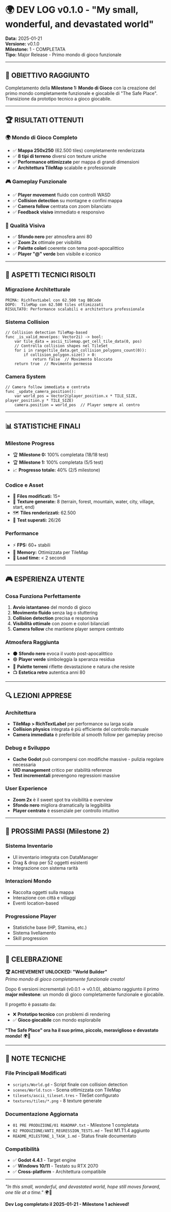 # 🌍 DEV LOG v0.1.0 - "My small, wonderful, and devastated world"

**Data:** 2025-01-21  
**Versione:** v0.1.0  
**Milestone:** 1 - COMPLETATA  
**Tipo:** Major Release - Primo mondo di gioco funzionale

---

## 🎯 **OBIETTIVO RAGGIUNTO**

Completamento della **Milestone 1: Mondo di Gioco** con la creazione del primo mondo completamente funzionale e giocabile di "The Safe Place". Transizione da prototipo tecnico a gioco giocabile.

---

## 🏆 **RISULTATI OTTENUTI**

### **🌍 Mondo di Gioco Completo**
- ✅ **Mappa 250x250** (62.500 tiles) completamente renderizzata
- ✅ **8 tipi di terreno** diversi con texture uniche
- ✅ **Performance ottimizzate** per mappa di grandi dimensioni
- ✅ **Architettura TileMap** scalabile e professionale

### **🎮 Gameplay Funzionale**
- ✅ **Player movement** fluido con controlli WASD
- ✅ **Collision detection** su montagne e confini mappa
- ✅ **Camera follow** centrata con zoom bilanciato
- ✅ **Feedback visivo** immediato e responsivo

### **🎨 Qualità Visiva**
- ✅ **Sfondo nero** per atmosfera anni 80
- ✅ **Zoom 2x** ottimale per visibilità
- ✅ **Palette colori** coerente con tema post-apocalittico
- ✅ **Player "@" verde** ben visibile e iconico

---

## 🔧 **ASPETTI TECNICI RISOLTI**

### **Migrazione Architetturale**
```
PRIMA: RichTextLabel con 62.500 tag BBCode
DOPO:  TileMap con 62.500 tiles ottimizzati
RISULTATO: Performance scalabili e architettura professionale
```

### **Sistema Collision**
```gdscript
// Collision detection TileMap-based
func _is_valid_move(pos: Vector2i) -> bool:
    var tile_data = ascii_tilemap.get_cell_tile_data(0, pos)
    // Controlla collision shapes nel TileSet
    for i in range(tile_data.get_collision_polygons_count(0)):
        if collision_polygon.size() > 0:
            return false  // Movimento bloccato
    return true  // Movimento permesso
```

### **Camera System**
```gdscript
// Camera follow immediata e centrata
func _update_camera_position():
    var world_pos = Vector2(player_position.x * TILE_SIZE, player_position.y * TILE_SIZE)
    camera.position = world_pos  // Player sempre al centro
```

---

## 📊 **STATISTICHE FINALI**

### **Milestone Progress**
- 🏆 **Milestone 0:** 100% completata (18/18 test)
- 🏆 **Milestone 1:** 100% completata (5/5 test)
- 📈 **Progresso totale:** 40% (2/5 milestone)

### **Codice e Asset**
- 📁 **Files modificati:** 15+
- 🎨 **Texture generate:** 8 (terrain, forest, mountain, water, city, village, start, end)
- 🗺️ **Tiles renderizzati:** 62.500
- 🧪 **Test superati:** 26/26

### **Performance**
- ⚡ **FPS:** 60+ stabili
- 💾 **Memory:** Ottimizzata per TileMap
- 🔄 **Load time:** < 2 secondi

---

## 🎮 **ESPERIENZA UTENTE**

### **Cosa Funziona Perfettamente**
1. **Avvio istantaneo** del mondo di gioco
2. **Movimento fluido** senza lag o stuttering
3. **Collision detection** precisa e responsiva
4. **Visibilità ottimale** con zoom e colori bilanciati
5. **Camera follow** che mantiene player sempre centrato

### **Atmosfera Raggiunta**
- 🌑 **Sfondo nero** evoca il vuoto post-apocalittico
- 🟢 **Player verde** simboleggia la speranza residua
- 🎨 **Palette terreni** riflette devastazione e natura che resiste
- 📺 **Estetica retro** autentica anni 80

---

## 🔍 **LEZIONI APPRESE**

### **Architettura**
- **TileMap > RichTextLabel** per performance su larga scala
- **Collision physics** integrata è più efficiente del controllo manuale
- **Camera immediata** è preferibile al smooth follow per gameplay preciso

### **Debug e Sviluppo**
- **Cache Godot** può corrompersi con modifiche massive - pulizia regolare necessaria
- **UID management** critico per stabilità referenze
- **Test incrementali** prevengono regressioni massive

### **User Experience**
- **Zoom 2x** è il sweet spot tra visibilità e overview
- **Sfondo nero** migliora dramatically la leggibilità
- **Player centrato** è essenziale per controllo intuitivo

---

## 🚀 **PROSSIMI PASSI (Milestone 2)**

### **Sistema Inventario**
- UI inventario integrata con DataManager
- Drag & drop per 52 oggetti esistenti
- Integrazione con sistema rarità

### **Interazioni Mondo**
- Raccolta oggetti sulla mappa
- Interazione con città e villaggi
- Eventi location-based

### **Progressione Player**
- Statistiche base (HP, Stamina, etc.)
- Sistema livellamento
- Skill progression

---

## 🎊 **CELEBRAZIONE**

**🏆 ACHIEVEMENT UNLOCKED: "World Builder"**  
*Primo mondo di gioco completamente funzionale creato!*

Dopo 6 versioni incrementali (v0.0.1 → v0.1.0), abbiamo raggiunto il primo **major milestone**: un mondo di gioco completamente funzionale e giocabile. 

Il progetto è passato da:
- ❌ **Prototipo tecnico** con problemi di rendering
- ✅ **Gioco giocabile** con mondo esplorabile

**"The Safe Place" ora ha il suo primo, piccolo, meraviglioso e devastato mondo!** 🌍💚

---

## 📝 **NOTE TECNICHE**

### **File Principali Modificati**
- `scripts/World.gd` - Script finale con collision detection
- `scenes/World.tscn` - Scena ottimizzata con TileMap
- `tilesets/ascii_tileset.tres` - TileSet configurato
- `textures/tiles/*.png` - 8 texture generate

### **Documentazione Aggiornata**
- `01 PRE PRODUZIONE/01 ROADMAP.txt` - Milestone 1 completata
- `02 PRODUZIONE/ANTI_REGRESSION_TESTS.md` - Test M1.T1.4 aggiunto
- `README_MILESTONE_1_TASK_1.md` - Status finale documentato

### **Compatibilità**
- ✅ **Godot 4.4.1** - Target engine
- ✅ **Windows 10/11** - Testato su RTX 2070
- ✅ **Cross-platform** - Architettura compatibile

---

*"In this small, wonderful, and devastated world, hope still moves forward, one tile at a time."* 🌍💚

**Dev Log completato il 2025-01-21 - Milestone 1 achieved!** 